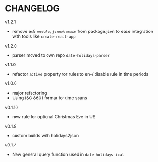 # CHANGELOG

v1.2.1
- remove es5 `module`, `jsnext:main` from package.json to ease integration with
  tools like `create-react-app`

v1.2.0
- parser moved to own repo `date-holidays-parser`

v1.1.0
- refactor `active` property for rules to en-/ disable rule in time periods

v1.0.0
- major refactoring
- Using ISO 8601 format for time spans

v0.1.10
- new rule for optional Christmas Eve in US

v0.1.9
- custom builds with holidays2json

v0.1.4
* New general query function used in `date-holidays-ical`

